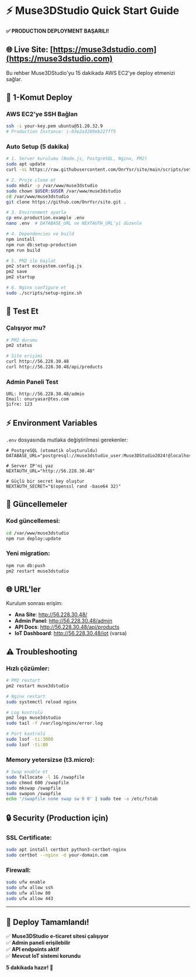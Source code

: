# ⚡ Muse3DStudio Quick Start Guide

**✅ PRODUCTION DEPLOYMENT BAŞARILI!**

## 🌐 **Live Site**: [https://muse3dstudio.com](https://muse3dstudio.com)

Bu rehber Muse3DStudio'yu 15 dakikada AWS EC2'ye deploy etmenizi sağlar.

## 🚀 1-Komut Deploy

### AWS EC2'ye SSH Bağlan
```bash
ssh -i your-key.pem ubuntu@51.20.32.9
# Production Instance: i-03e2a3280eb227ff5
```

### Auto Setup (5 dakika)
```bash
# 1. Server kurulumu (Node.js, PostgreSQL, Nginx, PM2)
sudo apt update
curl -sL https://raw.githubusercontent.com/OnrYsr/site/main/scripts/setup-server.sh | sudo bash

# 2. Proje clone et
sudo mkdir -p /var/www/muse3dstudio
sudo chown $USER:$USER /var/www/muse3dstudio
cd /var/www/muse3dstudio
git clone https://github.com/OnrYsr/site.git .

# 3. Environment ayarla
cp env.production.example .env
nano .env  # DATABASE_URL ve NEXTAUTH_URL'yi düzenle

# 4. Dependencies ve build
npm install
npm run db:setup-production
npm run build

# 5. PM2 ile başlat
pm2 start ecosystem.config.js
pm2 save
pm2 startup

# 6. Nginx configure et
sudo ./scripts/setup-nginx.sh
```

## 🎯 Test Et

### Çalışıyor mu?
```bash
# PM2 durumu
pm2 status

# Site erişimi
curl http://56.228.30.48
curl http://56.228.30.48/api/products
```

### Admin Paneli Test
```
URL: http://56.228.30.48/admin
Email: onuryasar@tes.com
Şifre: 123
```

## ⚡ Environment Variables

`.env` dosyasında mutlaka değiştirilmesi gerekenler:

```env
# PostgreSQL (otomatik oluşturuldu)
DATABASE_URL="postgresql://muse3dstudio_user:Muse3DStudio2024!@localhost:5432/muse3dstudio"

# Server IP'ni yaz
NEXTAUTH_URL="http://56.228.30.48"

# Güçlü bir secret key oluştur
NEXTAUTH_SECRET="$(openssl rand -base64 32)"
```

## 🔄 Güncellemeler

### Kod güncellemesi:
```bash
cd /var/www/muse3dstudio
npm run deploy:update
```

### Yeni migration:
```bash
npm run db:push
pm2 restart muse3dstudio
```

## 🌐 URL'ler

Kurulum sonrası erişim:

- **Ana Site**: http://56.228.30.48/
- **Admin Panel**: http://56.228.30.48/admin  
- **API Docs**: http://56.228.30.48/api/products
- **IoT Dashboard**: http://56.228.30.48/iot (varsa)

## ⚠️ Troubleshooting

### Hızlı çözümler:

```bash
# PM2 restart
pm2 restart muse3dstudio

# Nginx restart  
sudo systemctl reload nginx

# Log kontrolü
pm2 logs muse3dstudio
sudo tail -f /var/log/nginx/error.log

# Port kontrolü
sudo lsof -ti:3000
sudo lsof -ti:80
```

### Memory yetersizse (t3.micro):
```bash
# Swap enable et
sudo fallocate -l 1G /swapfile
sudo chmod 600 /swapfile
sudo mkswap /swapfile  
sudo swapon /swapfile
echo '/swapfile none swap sw 0 0' | sudo tee -a /etc/fstab
```

## 🔒 Security (Production için)

### SSL Certificate:
```bash
sudo apt install certbot python3-certbot-nginx
sudo certbot --nginx -d your-domain.com
```

### Firewall:
```bash
sudo ufw enable
sudo ufw allow ssh
sudo ufw allow 80
sudo ufw allow 443
```

---

## 🎉 Deploy Tamamlandı!

✅ **Muse3DStudio e-ticaret sitesi çalışıyor**  
✅ **Admin paneli erişilebilir**  
✅ **API endpoints aktif**  
✅ **Mevcut IoT sistemi korundu**  

**5 dakikada hazır! 🚀** 